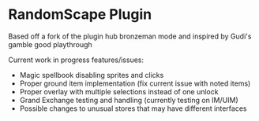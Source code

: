 # RandomScape Plugin
Based off a fork of the plugin hub bronzeman mode and inspired by Gudi's gamble good playthrough

Current work in progress features/issues:

- Magic spellbook disabling sprites and clicks
- Proper ground item implementation (fix current issue with noted items)
- Proper overlay with multiple selections instead of one unlock
- Grand Exchange testing and handling (currently testing on IM/UIM)
- Possible changes to unusual stores that may have different interfaces